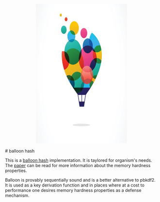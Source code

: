 <p align="center">
  <img width="300" height="460" src="logo.jpg">
</p>
# balloon hash

This is a [balloon hash](https://crypto.stanford.edu/balloon/) implementation. It is taylored for organism's needs.
The [paper](https://eprint.iacr.org/2016/027.pdf) can be read for more information about the memory hardness properties.

Balloon is provably sequentially sound and is a better alternative to pbkdf2. 
It is used as a key derivation function and in places where at a cost to performance one desires memory hardness properties 
as a defense mechanism. 
